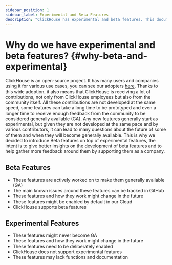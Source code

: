 ```yaml
---
sidebar_position: 1
sidebar_label: Experimental and Beta Features
description: "ClickHouse has experimental and beta features. This documentation page go over their definition."
---
```


# Why do we have experimental and beta features? {#why-beta-and-experimental}

ClickHouse is an open-source project. It has many users and companies using it for various use cases, you can see our adopters [here](https://clickhouse.com/docs/en/about-us/adopters). Thanks to this wide adoption, it also means that ClickHouse is receiving a lot of contributions, not only from ClickHouse employees but also from the community itself. All these contributions are not developed at the same speed, some features can take a long time to be prototyped and even a longer time to receive enough feedback from the community to be considered generally available (GA). Any new features generally start as experimental, but given they are not developed at the same pace and by various contributors, it can lead to many questions about the future of some of them and when they will become generally available. This is why we decided to introduce Beta features on top of experimental features, the intent is to give better insights on the development of beta features and to help gather more feedback around them by supporting them as a company.


## Beta Features
- These features are actively worked on to make them generally available (GA)
- The main known issues around these features can be tracked in GitHub
- These features and how they work might change in the future
- These features might be enabled by default in our Cloud
- ClickHouse supports beta features


## Experimental Features
- These features might never become GA
- These features and how they work might change in the future
- These features need to be deliberately enabled
- ClickHouse does not support experimental features
- These features may lack functions and documentation
